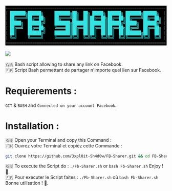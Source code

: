 <p align="center">
  <img src="Fb-Sharer.png"><br>
</p>
<p align="left">
    <img src="https://img.shields.io/badge/License-GPLv3-blue.svg">
</p>

🇬🇧 Bash script allowing to share any link on Facebook.<br>
🇫🇷 Script Bash permettant de partager n'importe quel lien sur Facebook.
# Requierements :
`GIT` & `BASH` and `Connected on your account Facebook`.
# Installation :
🇬🇧 Open your Terminal and copy this Command :<br>
🇫🇷 Ouvrez votre Terminal et copiez cette Commande :
```bash
git clone https://github.com/3xpl0it-Sh4d0w/FB-Sharer.git && cd FB-Sharer && chmod +x FB-Sharer.sh
```
🇬🇧 To execute the Script do : `./Fb-Sharer.sh` or `bash Fb-Sharer.sh` Enjoy ! 🙂.<br>
🇫🇷 Pour executer le Script faites : `./Fb-Sharer.sh` où `bash Fb-Sharer.sh` Bonne utilisation ! 🙂.
